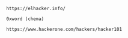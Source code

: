 
    https://elhacker.info/
    
    0xword (chema)

    https://www.hackerone.com/hackers/hacker101
